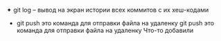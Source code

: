 ✦	git log – вывод на экран истории всех коммитов с их хеш-кодами
* git push это команда для отправки файла на удаленку
git push это команда для отправки файла на удаленку
Что-то добавили
